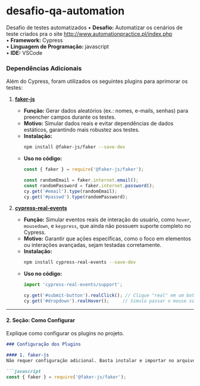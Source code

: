 # desafio-qa-automation
Desafio de testes automatizados
• **Desafio:** Automatizar os cenários de teste criados pra o site http://www.automationpractice.pl/index.php  
• **Framework:** Cypress  
• **Linguagem de Programação:** javascript  
• **IDE:** VSCode  


### Dependências Adicionais

Além do Cypress, foram utilizados os seguintes plugins para aprimorar os testes:

1. **[faker-js](https://github.com/faker-js/faker)**  
   - **Função:** Gerar dados aleatórios (ex.: nomes, e-mails, senhas) para preencher campos durante os testes.  
   - **Motivo:** Simular dados reais e evitar dependências de dados estáticos, garantindo mais robustez aos testes.  
   - **Instalação:**  
     ```bash
     npm install @faker-js/faker --save-dev
     ```
   - **Uso no código:**  
     ```javascript
     const { faker } = require('@faker-js/faker');

     const randomEmail = faker.internet.email();
     const randomPassword = faker.internet.password();
     cy.get('#email').type(randomEmail);
     cy.get('#passwd').type(randomPassword);
     ```

2. **[cypress-real-events](https://github.com/dmtrKovalenko/cypress-real-events)**  
   - **Função:** Simular eventos reais de interação do usuário, como `hover`, `mousedown`, e `keypress`, que ainda não possuem suporte completo no Cypress.  
   - **Motivo:** Garantir que ações específicas, como o foco em elementos ou interações avançadas, sejam testadas corretamente.  
   - **Instalação:**  
     ```bash
     npm install cypress-real-events --save-dev
     ```
   - **Uso no código:**  
     ```javascript
     import 'cypress-real-events/support';

     cy.get('#submit-button').realClick(); // Clique "real" em um botão
     cy.get('#dropdown').realHover();     // Simula passar o mouse sobre o dropdown
     ```

---

#### **2. Seção: Como Configurar**
Explique como configurar os plugins no projeto. 

```markdown
### Configuração dos Plugins

#### 1. faker-js
Não requer configuração adicional. Basta instalar e importar no arquivo de teste:

```javascript
const { faker } = require('@faker-js/faker');

